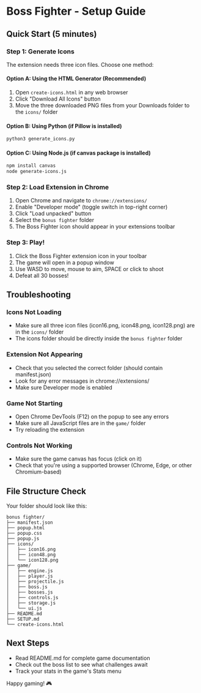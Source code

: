 # Boss Fighter - Setup Guide

## Quick Start (5 minutes)

### Step 1: Generate Icons

The extension needs three icon files. Choose one method:

#### Option A: Using the HTML Generator (Recommended)
1. Open `create-icons.html` in any web browser
2. Click "Download All Icons" button
3. Move the three downloaded PNG files from your Downloads folder to the `icons/` folder

#### Option B: Using Python (if Pillow is installed)
```bash
python3 generate_icons.py
```

#### Option C: Using Node.js (if canvas package is installed)
```bash
npm install canvas
node generate-icons.js
```

### Step 2: Load Extension in Chrome

1. Open Chrome and navigate to `chrome://extensions/`
2. Enable "Developer mode" (toggle switch in top-right corner)
3. Click "Load unpacked" button
4. Select the `bonus fighter` folder
5. The Boss Fighter icon should appear in your extensions toolbar

### Step 3: Play!

1. Click the Boss Fighter extension icon in your toolbar
2. The game will open in a popup window
3. Use WASD to move, mouse to aim, SPACE or click to shoot
4. Defeat all 30 bosses!

## Troubleshooting

### Icons Not Loading
- Make sure all three icon files (icon16.png, icon48.png, icon128.png) are in the `icons/` folder
- The icons folder should be directly inside the `bonus fighter` folder

### Extension Not Appearing
- Check that you selected the correct folder (should contain manifest.json)
- Look for any error messages in chrome://extensions/
- Make sure Developer mode is enabled

### Game Not Starting
- Open Chrome DevTools (F12) on the popup to see any errors
- Make sure all JavaScript files are in the `game/` folder
- Try reloading the extension

### Controls Not Working
- Make sure the game canvas has focus (click on it)
- Check that you're using a supported browser (Chrome, Edge, or other Chromium-based)

## File Structure Check

Your folder should look like this:
```
bonus fighter/
├── manifest.json
├── popup.html
├── popup.css
├── popup.js
├── icons/
│   ├── icon16.png
│   ├── icon48.png
│   └── icon128.png
├── game/
│   ├── engine.js
│   ├── player.js
│   ├── projectile.js
│   ├── boss.js
│   ├── bosses.js
│   ├── controls.js
│   ├── storage.js
│   └── ui.js
├── README.md
├── SETUP.md
└── create-icons.html
```

## Next Steps

- Read README.md for complete game documentation
- Check out the boss list to see what challenges await
- Track your stats in the game's Stats menu

Happy gaming! 🎮

